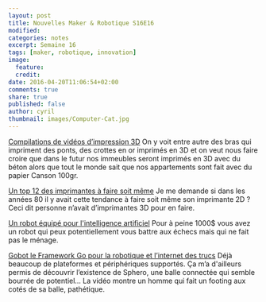 ```yaml
---
layout: post
title: Nouvelles Maker & Robotique S16E16
modified:
categories: notes
excerpt: Semaine 16
tags: [maker, robotique, innovation]
image: 
  feature: 
  credit: 
date: 2016-04-20T11:06:54+02:00
comments: true
share: true
published: false
author: cyril
thumbnail: images/Computer-Cat.jpg
---
```


[Compilations de vidéos d’impression 3D](http://www.3dnatives.com/top-5-videos-17042016/)
On y voit entre autre des bras qui impriment des ponts, des crottes en or imprimés en 3D et on veut nous faire croire que dans le futur nos immeubles seront imprimés en 3D avec du béton alors que tout le monde sait que nos appartements sont fait avec du papier Canson 100gr.

[Un top 12 des imprimantes à faire soit même](http://www.3dnatives.com/top12-imprimantes-3d-a-assembler-15042016/)
Je me demande si dans les années 80 il y avait cette tendance à faire soit même son imprimante 2D ? Ceci dit personne n’avait d’imprimantes 3D pour en faire.

[Un robot équipé pour l'intelligence artificiel](https://www.autonomous.ai/deep-learning-robot)
Pour à peine 1000$ vous avez un robot qui peux potentiellement vous battre aux échecs mais qui ne fait pas le ménage.

[Gobot le Framework Go pour la robotique et l’internet des trucs](https://gobot.io/)
Déjà beaucoup de plateformes et périphériques supportés. Ça m’a d'ailleurs permis de découvrir l’existence de Sphero, une balle connectée qui semble bourrée de potentiel… La vidéo montre un homme qui fait un footing aux cotés de sa balle, pathétique.